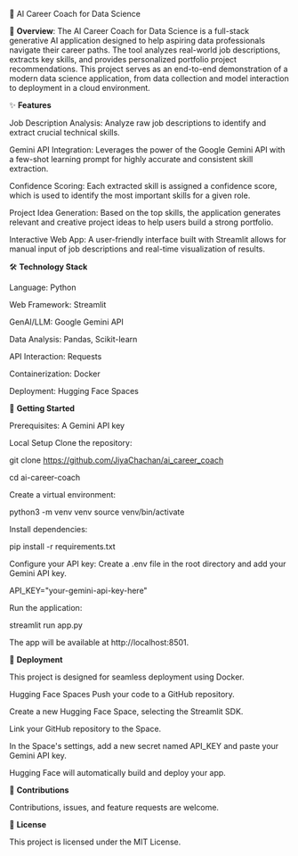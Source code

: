 🤖 AI Career Coach for Data Science


🌟 **Overview**:
The AI Career Coach for Data Science is a full-stack generative AI application designed to help aspiring data professionals navigate their career paths. The tool analyzes real-world job descriptions, extracts key skills, and provides personalized portfolio project recommendations. This project serves as an end-to-end demonstration of a modern data science application, from data collection and model interaction to deployment in a cloud environment.


✨ **Features**


Job Description Analysis: Analyze raw job descriptions to identify and extract crucial technical skills.

Gemini API Integration: Leverages the power of the Google Gemini API with a few-shot learning prompt for highly accurate and consistent skill extraction.

Confidence Scoring: Each extracted skill is assigned a confidence score, which is used to identify the most important skills for a given role.

Project Idea Generation: Based on the top skills, the application generates relevant and creative project ideas to help users build a strong portfolio.

Interactive Web App: A user-friendly interface built with Streamlit allows for manual input of job descriptions and real-time visualization of results.




🛠️ **Technology Stack**


Language: Python

Web Framework: Streamlit

GenAI/LLM: Google Gemini API

Data Analysis: Pandas, Scikit-learn

API Interaction: Requests

Containerization: Docker

Deployment: Hugging Face Spaces 




🚀 **Getting Started**

Prerequisites: A Gemini API key

Local Setup
Clone the repository:

git clone https://github.com/JiyaChachan/ai_career_coach

cd ai-career-coach

Create a virtual environment:

python3 -m venv venv
source venv/bin/activate

Install dependencies:

pip install -r requirements.txt

Configure your API key:
Create a .env file in the root directory and add your Gemini API key.

API_KEY="your-gemini-api-key-here"

Run the application:

streamlit run app.py

The app will be available at http://localhost:8501.

🐳 **Deployment**

This project is designed for seamless deployment using Docker.

Hugging Face Spaces
Push your code to a GitHub repository.

Create a new Hugging Face Space, selecting the Streamlit SDK.

Link your GitHub repository to the Space.

In the Space's settings, add a new secret named API_KEY and paste your Gemini API key.

Hugging Face will automatically build and deploy your app.

🤝 **Contributions**

Contributions, issues, and feature requests are welcome.

📄 **License**

This project is licensed under the MIT License.
